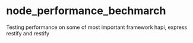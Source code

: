# node_performance_bechmarch
Testing performance on some of most important framework hapi, express restify and restify
